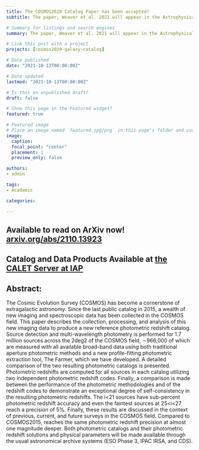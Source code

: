 ```yaml
---
title: The COSMOS2020 Catalog Paper has been accepted!
subtitle: The paper, Weaver et al. 2021 will appear in the Astrophysical Journal Supplement Series

# Summary for listings and search engines
summary: The paper, Weaver et al. 2021 will appear in the Astrophysical Journal Supplement Series

# Link this post with a project
projects: [cosmos2020-galaxy-catalog]

# Date published
date: "2021-10-13T00:00:00Z"

# Date updated
lastmod: "2021-10-13T00:00:00Z"

# Is this an unpublished draft?
draft: false

# Show this page in the Featured widget?
featured: true

# Featured image
# Place an image named `featured.jpg/png` in this page's folder and customize its options here.
image:
  caption: 
  focal_point: "center"
  placement: 1
  preview_only: false

authors:
- admin

tags:
- Academic

categories:

---
```

## Available to read on ArXiv now! [arxiv.org/abs/2110.13923](https://arxiv.org/abs/2110.13923)
## Catalog and Data Products Available at [the CALET Server at IAP](https://cosmos2020.calet.org/)
## Abstract:
The Cosmic Evolution Survey (COSMOS) has become a cornerstone of extragalactic astronomy. Since the last public catalog in 2015, a wealth of new imaging and spectroscopic data has been collected in the COSMOS field. This paper describes the collection, processing, and analysis of this new imaging data to produce a new reference photometric redshift catalog. Source detection and multi-wavelength photometry is performed for 1.7 million sources across the 2deg2 of the COSMOS field, ∼966,000 of which are measured with all available broad-band data using both traditional aperture photometric methods and a new profile-fitting photometric extraction tool, The Farmer, which we have developed. A detailed comparison of the two resulting photometric catalogs is presented. Photometric redshifts are computed for all sources in each catalog utilizing two independent photometric redshift codes. Finally, a comparison is made between the performance of the photometric methodologies and of the redshift codes to demonstrate an exceptional degree of self-consistency in the resulting photometric redshifts. The i<21 sources have sub-percent photometric redshift accuracy and even the faintest sources at 25<i<27 reach a precision of 5%. Finally, these results are discussed in the context of previous, current, and future surveys in the COSMOS field. Compared to COSMOS2015, reaches the same photometric redshift precision at almost one magnitude deeper. Both photometric catalogs and their photometric redshift solutions and physical parameters will be made available through the usual astronomical archive systems (ESO Phase 3, IPAC IRSA, and CDS).
